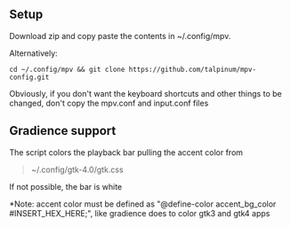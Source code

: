 ## Setup

Download zip and copy paste the contents in ~/.config/mpv.

Alternatively:
```
cd ~/.config/mpv && git clone https://github.com/talpinum/mpv-config.git
```

Obviously, if you don't want the keyboard shortcuts and other things to be changed, don't copy the mpv.conf and input.conf files


## Gradience support
The script colors the playback bar pulling the accent color from 
> ~/.config/gtk-4.0/gtk.css

If not possible, the bar is white

*Note: accent color must be defined as "@define-color accent_bg_color #INSERT_HEX_HERE;", like gradience does to color gtk3 and gtk4 apps

